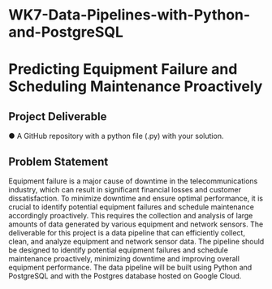# WK7-Data-Pipelines-with-Python-and-PostgreSQL

# Predicting Equipment Failure and Scheduling Maintenance Proactively

## Project Deliverable
● A GitHub repository with a python file (.py) with your solution.

## Problem Statement
Equipment failure is a major cause of downtime in the telecommunications industry, which can
result in significant financial losses and customer dissatisfaction. To minimize downtime and
ensure optimal performance, it is crucial to identify potential equipment failures and schedule
maintenance accordingly proactively. This requires the collection and analysis of large amounts
of data generated by various equipment and network sensors.
The deliverable for this project is a data pipeline that can efficiently collect, clean, and analyze
equipment and network sensor data. The pipeline should be designed to identify potential
equipment failures and schedule maintenance proactively, minimizing downtime and improving
overall equipment performance. The data pipeline will be built using Python and PostgreSQL
and with the Postgres database hosted on Google Cloud.
